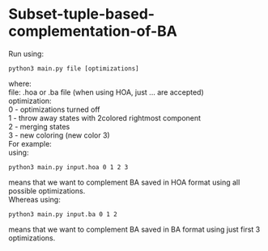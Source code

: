 # Subset-tuple-based-complementation-of-BA

Run using:
  ```
  python3 main.py file [optimizations]
  ```
  where:<br />
    file: .hoa or .ba file  (when using HOA, just ... are accepted)<br />
    optimization:  <br />
                   0 - optimizations turned off<br />
                   1 - throw away states with 2colored rightmost component<br />
                   2 - merging states<br />
                   3 - new coloring (new color 3)<br />
For example:<br />
  using:<br />
  ```
  python3 main.py input.hoa 0 1 2 3
  ```
  means that we want to complement BA saved in HOA format using all possible optimizations.<br />
  Whereas using:<br />
   ```
  python3 main.py input.ba 0 1 2
  ```
  means that we want to complement BA saved in BA format using just first 3 optimizations.<br />
